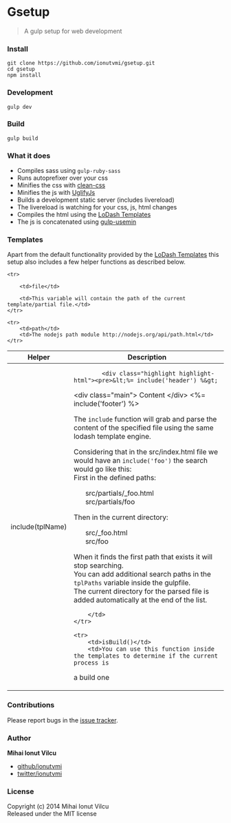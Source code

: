 # Gsetup

> A gulp setup for web development


### Install

    git clone https://github.com/ionutvmi/gsetup.git
    cd gsetup
    npm install

### Development

    gulp dev


### Build

    gulp build


### What it does

* Compiles sass using `gulp-ruby-sass`
* Runs autoprefixer over your css
* Minifies the css with [clean-css](https://github.com/GoalSmashers/clean-css)
* Minifies the js with [UglifyJs](http://lisperator.net/uglifyjs/)
* Builds a development static server (includes livereload)
* The livereload is watching for your css, js, html changes
* Compiles the html using the [LoDash Templates](https://lodash.com/docs#template)
* The js is concatenated using  [gulp-usemin](https://github.com/zont/gulp-usemin)


### Templates
Apart from the default functionality provided by the [LoDash Templates](https://lodash.com/docs#template)
this setup also includes a few helper functions as described below.




<table>
    
<thead>
    <tr>
        <th>Helper</th>
        <th>Description</th>
    </tr>
</thead>

<tbody>
    <tr>
        <td>include(tplName)</td>
        <td>
            
            <div class="highlight highlight-html"><pre>&lt;%= include('header') %&gt;
&lt;<span class="pl-ent">div</span> <span class="pl-e">class</span>=<span class="pl-s1"><span class="pl-pds">"</span>main<span class="pl-pds">"</span></span>&gt;
    Content
&lt;/<span class="pl-ent">div</span>&gt;
&lt;%= include('footer') %&gt;</pre></div>
<p>The <code>include</code> function will grab and parse the content of the specified file using
the same lodash template engine. </p>
<p>Considering that in the src/index.html file we would have an <code>include('foo')</code> the search 
would go like this:<br>
First in the defined paths:</p>
<ul class="task-list">
<li>src/partials/_foo.html </li>
<li>src/partials/foo </li>
</ul>
<p>Then in the current directory:</p>
<ul class="task-list">
<li>src/_foo.html </li>
<li>src/foo </li>
</ul>
<p>When it finds the first path that exists it will stop searching.<br>
You can add additional search paths in the <code>tplPaths</code> variable inside the gulpfile.<br>
The current directory for the parsed file is added automatically at the end of the list.</p>

        </td>
    </tr>

    <tr>
        <td>isBuild()</td>
        <td>You can use this function inside the templates to determine if the current process is
a build one</td>
    </tr>

    <tr>
        
        <td>file</td>

        <td>This variable will contain the path of the current template/partial file.</td>
    </tr>

    <tr>
        <td>path</td>
        <td>The nodejs path module http://nodejs.org/api/path.html</td>
    </tr>

</tbody>

</table>


### Contributions

Please report bugs in the [issue tracker](https://github.com/ionutvmi/gsetup/issues).


### Author

**Mihai Ionut Vilcu**
 
+ [github/ionutvmi](https://github.com/ionutvmi)
+ [twitter/ionutvmi](http://twitter.com/ionutvmi) 

### License
Copyright (c) 2014 Mihai Ionut Vilcu   
Released under the MIT license

